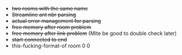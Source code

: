 - ~~two rooms with the same name~~
- ~~Streamline ant nbr parsing~~
- ~~actual error management for parsing~~
- ~~free memory after room problem~~
- ~~free memory after link problem~~ (Mite be good to double check later)
- ~~start connected to end~~
- this-fucking-format-of room 0 0
